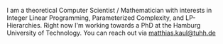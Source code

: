 I am a theoretical Computer Scientist / Mathematician with interests in Integer Linear Programming, Parameterized Complexity, and LP-Hierarchies. Right now I'm working towards a PhD at the Hamburg University of Technology. You can reach out via matthias.kaul@tuhh.de
